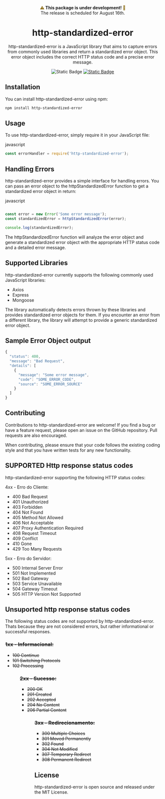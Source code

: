 <div align="center">
    <p align="center" style="margin: 0; font-weight: bold;">
        <span style="color: #856404;">&#9888;</span> <span>This package is under development! </span>
        <span style="color: #856404;">&#128679;</span>
    </p>
    <p align="center" style="margin: 0;">The release is scheduled for August 16th.</p>
</div>
<h1 align="center">
http-standardized-error
</h1>

<p align="center">
 http-standardized-error is a JavaScript library that aims to capture errors from commonly used libraries and return a standardized error object. This error object includes the correct HTTP status code and a precise error message. 
</p>

<p align="center">
  <img alt="Static Badge" src="https://img.shields.io/badge/licence-MIT-green">
  <a href="https://www.patreon.com/mjest"><img alt="Static Badge" src="https://img.shields.io/badge/patreon-donate-green"></a>
</p>

## Installation

You can install http-standardized-error using npm:

```bash
npm install http-standardized-error
```
<h2>
Usage
</h2>
To use http-standardized-error, simply require it in your JavaScript file:

javascript
```javascript
const errorHandler = require('http-standardized-error');
```
<h2>
Handling Errors
</h2>

http-standardized-error provides a simple interface for handling errors. You can pass an error object to the httpStandardizedError function to get a standardized error object in return:

javascript

```javascript

const error = new Error('Some error message');
const standardizedError = httpStandardizedError(error);

console.log(standardizedError);

```

The httpStandardizedError function will analyze the error object and generate a standardized error object with the appropriate HTTP status code and a detailed error message.

<h2>
Supported Libraries
</h2>

http-standardized-error currently supports the following commonly used JavaScript libraries:

- Axios
- Express
- Mongoose

The library automatically detects errors thrown by these libraries and provides standardized error objects for them. If you encounter an error from a different library, the library will attempt to provide a generic standardized error object.

<h2> Sample Error Object output </h2>

```javascript
{
  "status": 400,
  "message": "Bad Request",
  "details": [
    {
      "message": "Some error message",
      "code": "SOME_ERROR_CODE",
      "source": "SOME_ERROR_SOURCE"
    }
  ]
}
```
<h2>
Contributing
</h2>

Contributions to http-standardized-error are welcome! If you find a bug or have a feature request, please open an issue on the GitHub repository. Pull requests are also encouraged.

When contributing, please ensure that your code follows the existing coding style and that you have written tests for any new functionality.

<h2>
  SUPPORTED Http response status codes 
</h2>

http-standardized-error supporting the following HTTP status codes:

4xx - Erro do Cliente:

- 400 Bad Request
- 401 Unauthorized
- 403 Forbidden
- 404 Not Found
- 405 Method Not Allowed
- 406 Not Acceptable
- 407 Proxy Authentication Required
- 408 Request Timeout
- 409 Conflict
- 410 Gone
- 429 Too Many Requests

5xx - Erro do Servidor:

- 500 Internal Server Error
- 501 Not Implemented
- 502 Bad Gateway
- 503 Service Unavailable
- 504 Gateway Timeout
- 505 HTTP Version Not Supported
  
<h2>
Unsuported http response status codes
</h2>

<p> 
The following status codes are not supported by http-standardized-error. Thats because they are not considered errors, but rather informational or successful responses.
</p>

<h3><s>1xx - Informacional:</s></h3>
<ul>
  <li><s>100 Continue</s></li>
  <li><s>101 Switching Protocols</s></li>
  <li><s>102 Processing</s></li>
<ul>

<h3><s>2xx - Sucesso:</s></h3>
<ul>
  <li><s>200 OK</s></li>
  <li><s>201 Created</s></li>
  <li><s>202 Accepted</s></li>
  <li><s>204 No Content</s></li>
  <li><s>206 Partial Content</s></li>
<ul>
<h3><s>3xx - Redirecionamento:</s></h3>
<ul>
  <li><s>300 Multiple Choices</s></li>
  <li><s>301 Moved Permanently</s></li>
  <li><s>302 Found</s></li>
  <li><s>304 Not Modified</s></li>
  <li><s>307 Temporary Redirect</s></li>
  <li><s>308 Permanent Redirect</s></li>
</ul>

<h2>
License
</h2>

http-standardized-error is open source and released under the MIT License.
